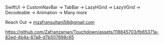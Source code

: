 SwiftUI
-> CustomNavBar
-> TabBar
-> LazyHGrid
-> LazyVGrid
-> Decodeable
-> Animation
-> Many more 

Reach Out -> mzafransultani56@gmail.com



https://github.com/Zafranzaman/Touchdown/assets/118845703/fb65371a-82ed-4b4a-87a8-d7b507698c65


